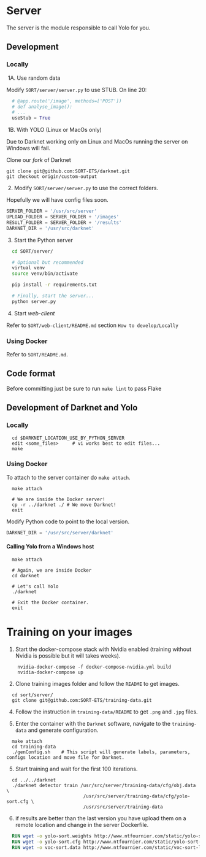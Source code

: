 # Server

The server is the module responsible to call Yolo for you.

## Development

### Locally

​	1A\. Use random data

Modify `SORT/server/server.py` to use STUB. On line 20:

```python
  # @app.route('/image', methods=['POST'])
  # def analyse_image():
  # ...
  useStub = True
```

​	1B\. With YOLO (Linux or MacOs only)

Due to Darknet working only on Linux and MacOs running the server on
Windows will fail.

Clone our _fork_ of Darknet

```
git clone git@github.com:SORT-ETS/darknet.git
git checkout origin/custom-output
```

​	2\. Modify `SORT/server/server.py` to use the correct folders.

Hopefully we will have config files soon.

```python
SERVER_FOLDER = '/usr/src/server'
UPLOAD_FOLDER = SERVER_FOLDER + '/images'
RESULT_FOLDER = SERVER_FOLDER + '/results'
DARKNET_DIR = '/usr/src/darknet'
```

​	3\. Start the Python server

```sh
  cd SORT/server/

  # Optional but recommended
  virtual venv
  source venv/bin/activate

  pip install -r requirements.txt

  # Finally, start the server...
  python server.py
```

​	4\. Start _web-client_

Refer to `SORT/web-client/README.md` section `How to develop/Locally`

### Using Docker

Refer to `SORT/README.md`.

## Code format

Before committing just be sure to run `make lint` to pass Flake

## Development of Darknet and Yolo

### Locally

```shell
  cd $DARKNET_LOCATION_USE_BY_PYTHON_SERVER
  edit <some_files>     # vi works best to edit files...
  make
```

### Using Docker

To attach to the server container do `make attach`.

```shell
  make attach

  # We are inside the Docker server!
  cp -r ../darknet ./ # We move Darknet!
  exit
```

Modify Python code to point to the local version.

```python
DARKNET_DIR = '/usr/src/server/darknet'
```

#### Calling Yolo from a Windows host

```shell
  make attach

  # Again, we are inside Docker
  cd darknet

  # Let's call Yolo
  ./darknet

  # Exit the Docker container.
  exit
```

# Training on your images

1. Start the docker-compose stack with Nvidia enabled (training without Nvidia is possible but it will takes weeks).

```shell
    nvidia-docker-compose -f docker-compose-nvidia.yml build
    nvidia-docker-compose up
```

2. Clone training images folder and follow the `README` to get images.

```shell
  cd sort/server/
  git clone git@github.com:SORT-ETS/training-data.git
```

4. Follow the instruction in `training-data/README` to get `.png` and `.jpg` files.

5. Enter the container with the `Darknet` software, navigate to the `training-data` and generate configuration.

```shell
  make attach
  cd training-data
  ./genConfig.sh    # This script will generate labels, parameters, configs location and move file for Darknet.
```

5. Start training and wait for the first 100 iterations.

```shell
  cd ../../darknet
  ./darknet detector train /usr/src/server/training-data/cfg/obj.data \
                            /usr/src/server/training-data/cfg/yolo-sort.cfg \
                            /usr/src/server/training-data
```

6. if results are better than the last version you have upload them on a remote location and change in the server Dockerfile.

```dockerfile
  RUN wget -o yolo-sort.weights http://www.ntfournier.com/static/yolo-sort-latest.weights
  RUN wget -o yolo-sort.cfg http://www.ntfournier.com/static/yolo-sort-latest.cfg
  RUN wget -o voc-sort.data http://www.ntfournier.com/static/voc-sort-latest.data
```
